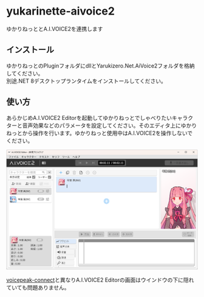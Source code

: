 # yukarinette-aivoice2
ゆかりねっととA.I.VOICE2を連携します


## インストール
ゆかりねっとのPluginフォルダにdllとYarukizero.Net.AiVoice2フォルダを格納してください。  
別途.NET 8デスクトップランタイムをインストールしてください。


## 使い方
あらかじめA.I.VOICE2 Editorを起動してゆかりねっとでしゃべりたいキャラクターと音声効果などのパラメータを設定してください。そのエディタ上にゆかりねっとから操作を行います。ゆかりねっと使用中はA.I.VOICE2を操作しないでください。

![](doc/aivoice2.png)

[voicepeak-connect](https://github.com/azumyar/voicepeak-connect)と異なりA.I.VOICE2 Editorの画面はウインドウの下に隠れていても問題ありません。